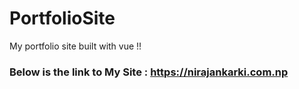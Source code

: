 # PortfolioSite
My portfolio site built with vue !!

### Below is the link to  My Site :  https://nirajankarki.com.np

